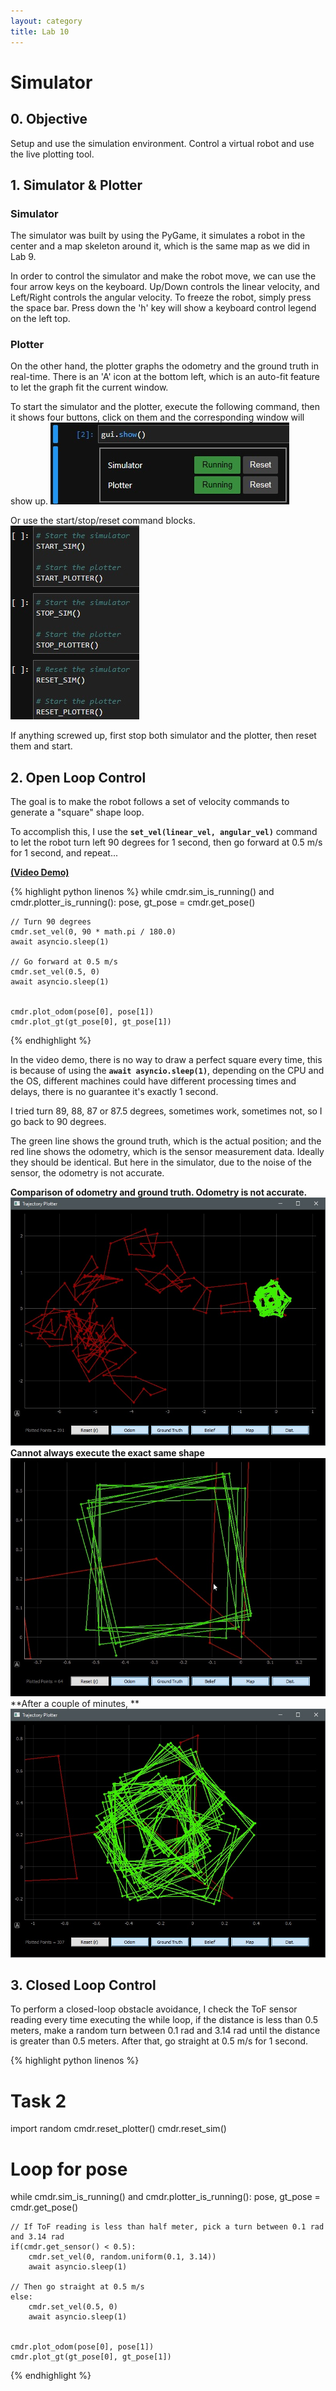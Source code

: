 ```yaml
---
layout: category
title: Lab 10
---
```


# Simulator

## 0. Objective
Setup and use the simulation environment. Control a virtual robot and use the live plotting tool.

## 1. Simulator & Plotter
### Simulator
The simulator was built by using the PyGame, it simulates a robot in the center and a map skeleton around it, which is the same map as we did in Lab 9.

In order to control the simulator and make the robot move, we can use the four arrow keys on the keyboard. Up/Down controls the linear velocity, and Left/Right controls the angular velocity. To freeze the robot, simply press the space bar. Press down the 'h' key will show a keyboard control legend on the left top.

### Plotter
On the other hand, the plotter graphs the odometry and the ground truth in real-time. There is an 'A' icon at the bottom left, which is an auto-fit feature to let the graph fit the current window.


To start the simulator and the plotter, execute the following command, then it shows four buttons, click on them and the corresponding window will show up.
![](https://github.com/soulkun/ECE5960-Fast-Robots/raw/main/labs/10/1.jpg)

Or use the start/stop/reset command blocks.
![](https://github.com/soulkun/ECE5960-Fast-Robots/raw/main/labs/10/2.jpg)


If anything screwed up, first stop both simulator and the plotter, then reset them and start.

## 2. Open Loop Control
The goal is to make the robot follows a set of velocity commands to generate a "square" shape loop.

To accomplish this, I use the **`set_vel(linear_vel, angular_vel)`** command to let the robot turn left 90 degrees for 1 second, then go forward at 0.5 m/s for 1 second, and repeat...

**[(Video Demo)](https://youtu.be/v4pSWZYt0R4)**

{% highlight python linenos %}
while cmdr.sim_is_running() and cmdr.plotter_is_running():
    pose, gt_pose = cmdr.get_pose()
    
    // Turn 90 degrees
    cmdr.set_vel(0, 90 * math.pi / 180.0)
    await asyncio.sleep(1)
    
    // Go forward at 0.5 m/s
    cmdr.set_vel(0.5, 0)
    await asyncio.sleep(1)

    
    cmdr.plot_odom(pose[0], pose[1])
    cmdr.plot_gt(gt_pose[0], gt_pose[1])
{% endhighlight %}

In the video demo, there is no way to draw a perfect square every time, this is because of using the **`await asyncio.sleep(1)`**, depending on the CPU and the OS, different machines could have different processing times and delays, there is no guarantee it's exactly 1 second.

I tried turn 89, 88, 87 or 87.5 degrees, sometimes work, sometimes not, so I go back to 90 degrees.

The green line shows the ground truth, which is the actual position; and the red line shows the odometry, which is the sensor measurement data. Ideally they should be identical. But here in the simulator, due to the noise of the sensor, the odometry is not accurate.

**Comparison of odometry and ground truth. Odometry is not accurate.**
![](https://github.com/soulkun/ECE5960-Fast-Robots/raw/main/labs/10/3.jpg)
**Cannot always execute the exact same shape**
![](https://github.com/soulkun/ECE5960-Fast-Robots/raw/main/labs/10/4.jpg)
**After a couple of minutes, **
![](https://github.com/soulkun/ECE5960-Fast-Robots/raw/main/labs/10/5.jpg)


## 3. Closed Loop Control
To perform a closed-loop obstacle avoidance, I check the ToF sensor reading every time executing the while loop, if the distance is less than 0.5 meters, make a random turn between 0.1 rad and 3.14 rad until the distance is greater than 0.5 meters. After that, go straight at 0.5 m/s for 1 second.

{% highlight python linenos %}
# Task 2
import random
cmdr.reset_plotter()
cmdr.reset_sim()

# Loop for pose
while cmdr.sim_is_running() and cmdr.plotter_is_running():
    pose, gt_pose = cmdr.get_pose()
    
    // If ToF reading is less than half meter, pick a turn between 0.1 rad and 3.14 rad
    if(cmdr.get_sensor() < 0.5):
        cmdr.set_vel(0, random.uniform(0.1, 3.14))
        await asyncio.sleep(1)

    // Then go straight at 0.5 m/s
    else:
        cmdr.set_vel(0.5, 0)
        await asyncio.sleep(1)

    
    cmdr.plot_odom(pose[0], pose[1])
    cmdr.plot_gt(gt_pose[0], gt_pose[1])
{% endhighlight %}